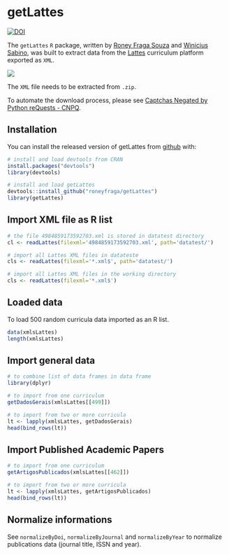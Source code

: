 
<!-- README.md is generated from README.Rmd. Please edit that file -->

# getLattes

<!-- badges: start -->

[![DOI](https://zenodo.org/badge/258844181.svg)](https://zenodo.org/badge/latestdoi/258844181)

<!-- badges: end -->

The `getLattes` `R` package, written by [Roney Fraga
Souza](roneyfraga.com) and [Winicius
Sabino](https://stackoverflow.com/users/9278241/winicius-sabino), was
built to extract data from the [Lattes](http://lattes.cnpq.br/)
curriculum platform exported as `XML`.

![](http://roneyfraga.com/volume/getLattes_data/lattes_xml_download.gif)

The `XML` file needs to be extracted from `.zip`.

To automate the download process, please see [Captchas Negated by Python
reQuests - CNPQ](https://github.com/josefson/CNPQ).

## Installation

You can install the released version of getLattes from
[github](https://CRAN.R-project.org) with:

``` r
# install and load devtools from CRAN
install.packages("devtools")
library(devtools)

# install and load getLattes
devtools::install_github("roneyfraga/getLattes")
library(getLattes)
```

## Import XML file as R list

``` r
# the file 4984859173592703.xml is stored in datatest directory
cl <- readLattes(filexml='4984859173592703.xml', path='datatest/')

# import all Lattes XML files in datateste
cls <- readLattes(filexml='*.xml$', path='datatest/')

# import all Lattes XML files in the working directory
cls <- readLattes(filexml='*.xml$')
```

## Loaded data

To load 500 random curricula data imported as an R list.

``` r
data(xmlsLattes)
length(xmlsLattes)
```

## Import general data

``` r
# to combine list of data frames in data frame
library(dplyr)

# to import from one curriculum 
getDadosGerais(xmlsLattes[[499]])

# to import from two or more curricula
lt <- lapply(xmlsLattes, getDadosGerais)
head(bind_rows(lt))
```

## Import Published Academic Papers

``` r
# to import from one curriculum 
getArtigosPublicados(xmlsLattes[[462]]) 

# to import from two or more curricula
lt <- lapply(xmlsLattes, getArtigosPublicados)
head(bind_rows(lt))
```

## Normalize informations

See `normalizeByDoi`, `normalizeByJournal` and `normalizeByYear` to
normalize publications data (journal title, ISSN and year).
